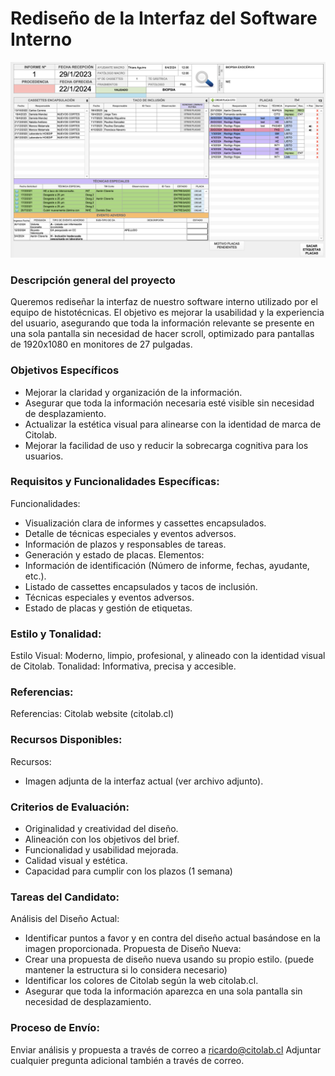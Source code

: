# Rediseño de la Interfaz del Software Interno

![enter image description here](https://raw.githubusercontent.com/citolab-cl/prueba-ui/main/interfaz.png)

### Descripción general del proyecto
Queremos rediseñar la interfaz de nuestro software interno utilizado por el equipo de histotécnicas. El objetivo es mejorar la usabilidad y la experiencia del usuario, asegurando que toda la información relevante se presente en una sola pantalla sin necesidad de hacer scroll, optimizado para pantallas de 1920x1080 en monitores de 27 pulgadas.

### Objetivos Específicos
- Mejorar la claridad y organización de la información.
- Asegurar que toda la información necesaria esté visible sin necesidad de desplazamiento.
- Actualizar la estética visual para alinearse con la identidad de marca de Citolab.
- Mejorar la facilidad de uso y reducir la sobrecarga cognitiva para los usuarios.

### Requisitos y Funcionalidades Específicas:
Funcionalidades:
- Visualización clara de informes y cassettes encapsulados.
- Detalle de técnicas especiales y eventos adversos.
- Información de plazos y responsables de tareas.
- Generación y estado de placas.
Elementos:
- Información de identificación (Número de informe, fechas, ayudante, etc.).
- Listado de cassettes encapsulados y tacos de inclusión.
- Técnicas especiales y eventos adversos.
- Estado de placas y gestión de etiquetas.

### Estilo y Tonalidad:
Estilo Visual: Moderno, limpio, profesional, y alineado con la identidad visual de Citolab.
Tonalidad: Informativa, precisa y accesible.

### Referencias:
Referencias: Citolab website (citolab.cl)

### Recursos Disponibles:
Recursos:
- Imagen adjunta de la interfaz actual (ver archivo adjunto).

### Criterios de Evaluación:
- Originalidad y creatividad del diseño.
- Alineación con los objetivos del brief.
- Funcionalidad y usabilidad mejorada.
- Calidad visual y estética.
- Capacidad para cumplir con los plazos (1 semana)

### Tareas del Candidato:
Análisis del Diseño Actual:
- Identificar puntos a favor y en contra del diseño actual basándose en la imagen proporcionada.
Propuesta de Diseño Nueva:
- Crear una propuesta de diseño nueva usando su propio estilo. (puede mantener la estructura si lo considera necesario)
- Identificar los colores de Citolab según la web citolab.cl.
- Asegurar que toda la información aparezca en una sola pantalla sin necesidad de desplazamiento.

### Proceso de Envío:
Enviar análisis y propuesta a través de correo a ricardo@citolab.cl
Adjuntar cualquier pregunta adicional también a través de correo.
